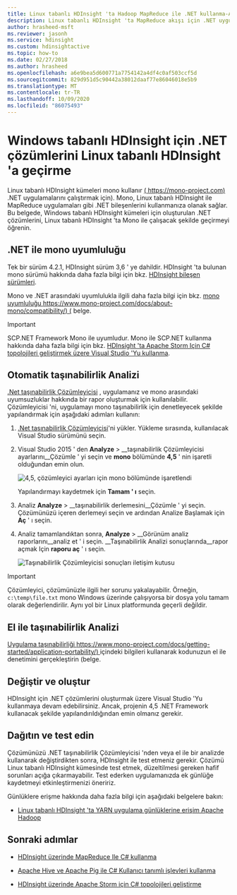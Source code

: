 ```yaml
---
title: Linux tabanlı HDInsight 'ta Hadoop MapReduce ile .NET kullanma-Azure
description: Linux tabanlı HDInsight 'ta MapReduce akışı için .NET uygulamalarını nasıl kullanacağınızı öğrenin.
author: hrasheed-msft
ms.reviewer: jasonh
ms.service: hdinsight
ms.custom: hdinsightactive
ms.topic: how-to
ms.date: 02/27/2018
ms.author: hrasheed
ms.openlocfilehash: a6e9bea5d600771a7754142a4df4c0af503ccf5d
ms.sourcegitcommit: 829d951d5c90442a38012daaf77e86046018e5b9
ms.translationtype: MT
ms.contentlocale: tr-TR
ms.lasthandoff: 10/09/2020
ms.locfileid: "86075493"
---
```

# <a name="migrate-net-solutions-for-windows-based-hdinsight-to-linux-based-hdinsight"></a>Windows tabanlı HDInsight için .NET çözümlerini Linux tabanlı HDInsight 'a geçirme

Linux tabanlı HDInsight kümeleri mono kullanır [( https://mono-project.com) ](https://mono-project.com) .NET uygulamalarını çalıştırmak için). Mono, Linux tabanlı HDInsight ile MapReduce uygulamaları gibi .NET bileşenlerini kullanmanıza olanak sağlar. Bu belgede, Windows tabanlı HDInsight kümeleri için oluşturulan .NET çözümlerini, Linux tabanlı HDInsight 'ta Mono ile çalışacak şekilde geçirmeyi öğrenin.

## <a name="mono-compatibility-with-net"></a>.NET ile mono uyumluluğu

Tek bir sürüm 4.2.1, HDInsight sürüm 3,6 ' ye dahildir. HDInsight 'ta bulunan mono sürümü hakkında daha fazla bilgi için bkz. [HDInsight bileşen sürümleri](hdinsight-component-versioning.md).

Mono ve .NET arasındaki uyumlulukla ilgili daha fazla bilgi için bkz. [mono uyumluluğu https://www.mono-project.com/docs/about-mono/compatibility/) (](https://www.mono-project.com/docs/about-mono/compatibility/) belge.

> [!IMPORTANT]  
> SCP.NET Framework Mono ile uyumludur. Mono ile SCP.NET kullanma hakkında daha fazla bilgi için bkz. [HDInsight 'ta Apache Storm Için C# topolojileri geliştirmek üzere Visual Studio 'Yu kullanma](storm/apache-storm-develop-csharp-visual-studio-topology.md).

## <a name="automated-portability-analysis"></a>Otomatik taşınabilirlik Analizi

[.Net taşınabilirlik Çözümleyicisi](https://marketplace.visualstudio.com/items?itemName=ConnieYau.NETPortabilityAnalyzer) , uygulamanız ve mono arasındaki uyumsuzluklar hakkında bir rapor oluşturmak için kullanılabilir. Çözümleyicisi 'ni, uygulamayı mono taşınabilirlik için denetleyecek şekilde yapılandırmak için aşağıdaki adımları kullanın:

1. [.Net taşınabilirlik Çözümleyicisi](https://marketplace.visualstudio.com/items?itemName=ConnieYau.NETPortabilityAnalyzer)'ni yükler. Yükleme sırasında, kullanılacak Visual Studio sürümünü seçin.

2. Visual Studio 2015 ' den __Analyze__  >  __taşınabilirlik Çözümleyicisi ayarlarını__Çözümle ' yi seçin ve __mono__ bölümünde __4,5__ ' nin işaretli olduğundan emin olun.

    ![4,5, çözümleyici ayarları için mono bölümünde işaretlendi](./media/hdinsight-hadoop-migrate-dotnet-to-linux/portability-analyzer-settings.png)

    Yapılandırmayı kaydetmek için __Tamam ' ı__ seçin.

3. Analiz __Analyze__  >  __taşınabilirlik derlemesini__Çözümle ' yi seçin. Çözümünüzü içeren derlemeyi seçin ve ardından Analize Başlamak için __Aç__ ' ı seçin.

4. Analiz tamamlandıktan sonra, __Analyze__  >  __Görünüm analiz raporlarını__analiz et ' i seçin. __Taşınabilirlik Analizi sonuçlarında__rapor açmak Için __raporu aç__ ' ı seçin.

    ![Taşınabilirlik Çözümleyicisi sonuçları iletişim kutusu](./media/hdinsight-hadoop-migrate-dotnet-to-linux/portability-analyzer-results.png)

> [!IMPORTANT]  
> Çözümleyici, çözümünüzle ilgili her sorunu yakalayabilir. Örneğin, `c:\temp\file.txt` mono Windows üzerinde çalışıyorsa bir dosya yolu tamam olarak değerlendirilir. Aynı yol bir Linux platformunda geçerli değildir.

## <a name="manual-portability-analysis"></a>El ile taşınabilirlik Analizi

[Uygulama taşınabilirliği https://www.mono-project.com/docs/getting-started/application-portability/) ](https://www.mono-project.com/docs/getting-started/application-portability/) içindeki bilgileri kullanarak kodunuzun el ile denetimini gerçekleştirin (belge.

## <a name="modify-and-build"></a>Değiştir ve oluştur

HDInsight için .NET çözümlerini oluşturmak üzere Visual Studio 'Yu kullanmaya devam edebilirsiniz. Ancak, projenin 4,5 .NET Framework kullanacak şekilde yapılandırıldığından emin olmanız gerekir.

## <a name="deploy-and-test"></a>Dağıtın ve test edin

Çözümünüzü .NET taşınabilirlik Çözümleyicisi 'nden veya el ile bir analizde kullanarak değiştirdikten sonra, HDInsight ile test etmeniz gerekir. Çözümü Linux tabanlı HDInsight kümesinde test etmek, düzeltilmesi gereken hafif sorunları açığa çıkarmayabilir. Test ederken uygulamanızda ek günlüğe kaydetmeyi etkinleştirmenizi öneririz.

Günlüklere erişme hakkında daha fazla bilgi için aşağıdaki belgelere bakın:

* [Linux tabanlı HDInsight 'ta YARN uygulama günlüklerine erişim Apache Hadoop](hdinsight-hadoop-access-yarn-app-logs-linux.md)

## <a name="next-steps"></a>Sonraki adımlar

* [HDInsight üzerinde MapReduce Ile C# kullanma](hadoop/apache-hadoop-dotnet-csharp-mapreduce-streaming.md)

* [Apache Hive ve Apache Pig ile C# Kullanıcı tanımlı işlevleri kullanma](hadoop/apache-hadoop-hive-pig-udf-dotnet-csharp.md)

* [HDInsight üzerinde Apache Storm için C# topolojileri geliştirme](storm/apache-storm-develop-csharp-visual-studio-topology.md)
